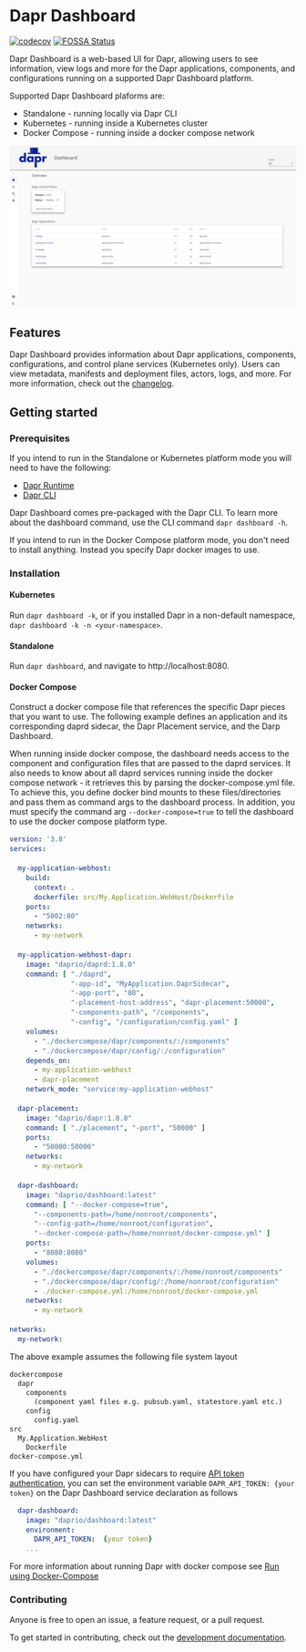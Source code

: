 # Dapr Dashboard

[![codecov](https://codecov.io/gh/dapr/dashboard/branch/master/graph/badge.svg)](https://codecov.io/gh/dapr/dashboard)
[![FOSSA Status](https://app.fossa.com/api/projects/custom%2B162%2Fgithub.com%2Fdapr%2Fdashboard.svg?type=shield)](https://app.fossa.com/projects/custom%2B162%2Fgithub.com%2Fdapr%2Fdashboard?ref=badge_shield)

Dapr Dashboard is a web-based UI for Dapr, allowing users to see information, view logs and more for the Dapr applications, components, and configurations running on a supported Dapr Dashboard platform.

Supported Dapr Dashboard plaforms are:
- Standalone - running locally via Dapr CLI
- Kubernetes - running inside a Kubernetes cluster
- Docker Compose - running inside a docker compose network

<p style="text-align:center">
  <img src="img/img.PNG">
</p>

## Features

Dapr Dashboard provides information about Dapr applications, components, configurations, and control plane services (Kubernetes only). Users can view metadata, manifests and deployment files, actors, logs, and more. For more information, check out the [changelog](docs/development/changelog.md).

## Getting started

### Prerequisites

If you intend to run in the Standalone or Kubernetes platform mode you will need to have the following:

- [Dapr Runtime](https://github.com/dapr/dapr)
- [Dapr CLI](https://github.com/dapr/cli)

Dapr Dashboard comes pre-packaged with the Dapr CLI. To learn more about the dashboard command, use the CLI command `dapr dashboard -h`.

If you intend to run in the Docker Compose platform mode, you don't need to install anything. Instead you specify Dapr docker images to use.

### Installation

#### Kubernetes
Run `dapr dashboard -k`, or if you installed Dapr in a non-default namespace, `dapr dashboard -k -n <your-namespace>`.

#### Standalone
Run `dapr dashboard`, and navigate to http://localhost:8080.

#### Docker Compose
Construct a docker compose file that references the specific Dapr pieces that you want to use. The following example defines an application and its corresponding daprd sidecar, the Dapr Placement service, and the Darp Dashboard.

When running inside docker compose, the dashboard needs access to the component and configuration files that are passed to the daprd services. It also needs to know about all daprd services running inside the docker compose network - it retrieves this by parsing the docker-compose.yml file. To achieve this, you define docker bind mounts to these files/directories and pass them as command args to the dashboard process. In addition, you must specify the command arg `--docker-compose=true` to tell the dashboard to use the docker compose platform type.

```yml
version: '3.8'
services:
      
  my-application-webhost:
    build:
      context: .
      dockerfile: src/My.Application.WebHost/Dockerfile   
    ports:
      - "5002:80"
    networks:
      - my-network

  my-application-webhost-dapr:
    image: "daprio/daprd:1.8.0"
    command: [ "./daprd",
               "-app-id", "MyApplication.DaprSidecar",
               "-app-port", "80",
               "-placement-host-address", "dapr-placement:50000",
               "-components-path", "/components",
               "-config", "/configuration/config.yaml" ]
    volumes:
      - "./dockercompose/dapr/components/:/components"
      - "./dockercompose/dapr/config/:/configuration"
    depends_on:
      - my-application-webhost
      - dapr-placement
    network_mode: "service:my-application-webhost" 
        
  dapr-placement:
    image: "daprio/dapr:1.8.0"
    command: [ "./placement", "-port", "50000" ]
    ports:
      - "50000:50000"
    networks:
      - my-network

  dapr-dashboard:
    image: "daprio/dashboard:latest"
    command: [ "--docker-compose=true", 
      "--components-path=/home/nonroot/components", 
      "--config-path=/home/nonroot/configuration", 
      "--docker-compose-path=/home/nonroot/docker-compose.yml" ]
    ports:
      - "8080:8080"
    volumes:
      - "./dockercompose/dapr/components/:/home/nonroot/components"
      - "./dockercompose/dapr/config/:/home/nonroot/configuration"
      - ./docker-compose.yml:/home/nonroot/docker-compose.yml
    networks:
      - my-network
      
networks:
  my-network:
```

The above example assumes the following file system layout

```
dockercompose
  dapr
    components
      (component yaml files e.g. pubsub.yaml, statestore.yaml etc.)
    config
      config.yaml
src
  My.Application.WebHost
    Dockerfile
docker-compose.yml
```

If you have configured your Dapr sidecars to require [API token authentication](https://docs.dapr.io/operations/security/api-token/), you can set the environment variable `DAPR_API_TOKEN: {your token}` on the Dapr Dashboard service declaration as follows
```yml
  dapr-dashboard:
    image: "daprio/dashboard:latest"
    environment:
      DAPR_API_TOKEN:  {your token}
    ...
```

For more information about running Dapr with docker compose see [Run using Docker-Compose](https://docs.dapr.io/operations/hosting/self-hosted/self-hosted-with-docker/#run-using-docker-compose)

### Contributing
Anyone is free to open an issue, a feature request, or a pull request.

To get started in contributing, check out the [development documentation](docs/development/development_guide.md).
